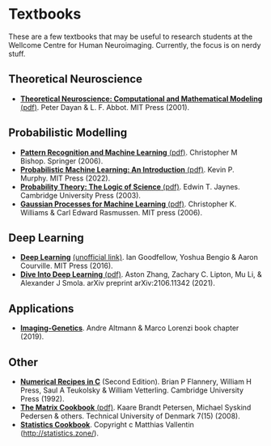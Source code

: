 # Textbooks
These are a few textbooks that may be useful to research students at the Wellcome Centre for Human Neuroimaging.  Currently, the focus is on nerdy stuff.

## Theoretical Neuroscience
* [**Theoretical Neuroscience: Computational and Mathematical Modeling** (pdf)](http://www.gatsby.ucl.ac.uk/~lmate/biblio/dayanabbott.pdf). Peter Dayan & L. F. Abbot. MIT Press (2001).

## Probabilistic Modelling
* [**Pattern Recognition and Machine Learning** (pdf)](https://www.microsoft.com/en-us/research/uploads/prod/2006/01/Bishop-Pattern-Recognition-and-Machine-Learning-2006.pdf). Christopher M Bishop. Springer (2006).
* [**Probabilistic Machine Learning: An Introduction** (pdf)](https://github.com/probml/pml-book/releases/latest/download/book1.pdf). Kevin P. Murphy. MIT Press (2022).
* [**Probability Theory: The Logic of Science** (pdf)](https://bayes.wustl.edu/etj/prob/book.pdf). Edwin T. Jaynes. Cambridge University Press (2003).
* [**Gaussian Processes for Machine Learning** (pdf)](http://www.gaussianprocess.org/gpml/chapters/RW.pdf). Christopher K. Williams & Carl Edward Rasmussen. MIT press (2006).

## Deep Learning
* [**Deep Learning**](https://www.deeplearningbook.org/) [(unofficial link)](https://github.com/janishar/mit-deep-learning-book-pdf). Ian Goodfellow, Yoshua Bengio & Aaron Courville. MIT Press (2016).
* [**Dive Into Deep Learning** (pdf)](https://arxiv.org/ftp/arxiv/papers/2106/2106.11342.pdf). Aston Zhang, Zachary C. Lipton, Mu Li, & Alexander J Smola. arXiv preprint arXiv:2106.11342 (2021).

## Applications
* [**Imaging-Genetics**](https://marcolorenzi.github.io/material/winter_school/Imaging_Genetics_Book_Chapter.pdf). Andre Altmann & Marco Lorenzi book chapter (2019).


## Other
* [**Numerical Recipes in C**](http://www.nrbook.com/a/bookcpdf.php) (Second Edition). Brian P Flannery, William H Press, Saul A Teukolsky & William Vetterling. Cambridge University Press (1992).
* [**The Matrix Cookbook** (pdf)](https://www.cs.toronto.edu/~bonner/courses/2018s/csc338/matrix_cookbook.pdf). Kaare Brandt Petersen, Michael Syskind Pedersen & others. Technical University of Denmark 7(15) (2008).
* [**Statistics Cookbook**](https://github.com/mavam/stat-cookbook/releases/download/0.2.6/stat-cookbook.pdf). Copyright c Matthias Vallentin (http://statistics.zone/).


